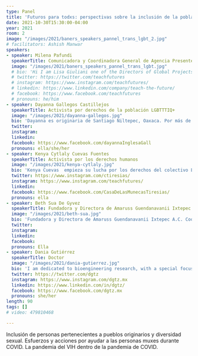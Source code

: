 ```yaml
---
type: Panel
title: 'Futuros para todxs: perspectivas sobre la inclusión de la población LGBTTTIQ+ desde las personas Trans y los pueblos indígenas'
date: 2021-10-30T15:30:00-04:00
year: 2021
room: 2
image: "/images/2021/baners_speakers_pannel_trans_lgbt_2.jpg"
# facilitators: Ashish Manwar
speakers:
- speaker: Milena Pafundi
  speakerTitle: Comunicadora y Coordinadora General de Agencia Presentes en México
  image: "/images/2021/baners_speakers_pannel_trans_lgbt.jpg"
  # bio: 'Hi I am Lisa Giuliani one of the Directors of Global Projects with Teach the Future. Beginning in April of 2021 my team and I were selected to partner with the School of International Futures to create an award for youth titled Next Generation of Foresight Practitioners - Young Voices (NGFP - YV).  We found that there was a need to recognize and celebrate the next generation of changemakers who are taking action and leading the way to create a more sustainable world.'
  # twitter: https://twitter.com/teachfutures
  # instagram: https://www.instagram.com/teachfutures/
  # linkedin: https://www.linkedin.com/company/teach-the-future/
  # facebook: https://www.facebook.com/teachfutures
  # pronouns: he/him
- speaker: Dayanna Gallegos Castillejos
  speakerTitle: Activista por derechos de la población LGBTTTIQ+
  image: "/images/2021/dayanna-gallegos.jpg"
  bio: 'Dayanna es originaria de Santiago Niltepec, Oaxaca. Por más de cinco años ha trabajado como activista en la defensa de los derechos humanos de población LGBTTTIQ+ en la región del istmo de Tehuantepec Oaxaca. Durante el 2017 fue directora de la División Municipal de Diversidad Sexual Santiago Niltepec, Oaxaca. Dayanna es parte de la comunidad muxe y a través de las redes de apoyo que ha creado impulsa proyectos de nivel internacional y nacional para el empoderamiento de personas trans; asesoría, atención y capacitación en la lucha contra el VIH así como acompañamiento en casos de discriminación y exclusión.'
  twitter: 
  instagram: 
  linkedin: 
  facebook: https://www.facebook.com/dayannaInglesaGall
  pronouns: ella/she/her
- speaker: Kenya Cytlaly Cuevas Fuentes
  speakerTitle: Activista por los derechos humanos
  image: "/images/2021/kenya-cytlaly.jpg"
  bio: 'Kenya Cuevas  empieza su lucha por los derechos del colectivo LGBTTT. En 2019 funda su Asociación Civil Casa de las Muñecas Tiresias, que busca brindarle apoyo a poblaciones de escasos recursos, personas privadas de la libertad, usuarixs de drogas, personas en situación de calle, personas que viven con VIH, trabajadorxs sexuales y a todoxs aquellxs que forman parte del colectivo LGBT+. Alega que una parte de ella siempre se identificará con cada uno de estos grupos. Después, en el 2020, inaugura el primer refugio para mujeres trans en México, que lleva el nombre de Paola Buenrostro, y con el que sigue apoyando a que las mujeres trans puedan llevar una vida digna y libre de violencia.'
  twitter: https://www.instagram.com/ctiresias/
  instagram: https://www.instagram.com/teachfutures/
  linkedin: 
  facebook: https://www.facebook.com/CasaDeLasMunecasTiresias/
  pronouns: ella
- speaker: Beth Sua De Gyvez
  speakerTitle: Fundadora y Directora de Amaruss Guendanavanii Ixtepec A.C.
  image: "/images/2021/beth-sua.jpg"
  bio: 'Fundadora y Directora de Amaruss Guendanavanii Ixtepec A.C. Coordinadora de Diversidad Sexual en el H. Ayuntamiento de Cd. Ixtepec Oaxaca. A través de su asociación civil, Beth Sua realiza las siguientes actividades: Trabajo de prevención en lucha frente al VIH e ITS, así como pruebas rapidas de VIH y Sifilis.Organización talleres y conferencias dirigidos a la prevención del VIH, Derechos Humanos, Identidad de Género, Comunicación entre otros. Gestión de actividades de prevención con diferentes grupos/poblaciones tales como: LGBTTTI+, Uniformados, Transportistas, adolescentes, Amas de Casa, PVV’S, HSH, Migrantes, etc. Creación de vinculos con otras organizaciones nacionales: Red Vihve Trans, colectivo Trans por la Libertad de Ser y Decidir, Coalicion Mexicana LGBTTTI+, Observatorio Nacional de Crimenes de Odio, red Preven LGBT Istmo, Fundacion Arcoiris.'
  twitter: 
  instagram: 
  linkedin: 
  facebook: 
  pronouns: Ella
- speaker: Dania Gutiérrez
  speakerTitle: Doctor
  image: "/images/2021/dania-gutierrez.jpg"
  bio: 'I am dedicated to bioengineering research, with a special focus in applications to neuroscience. Also, as a transgender woman, I am a committed activist for the causes of the LGBT+ community.'
  twitter: https://twitter.com/dgtz
  instagram: https://www.instagram.com/dgtz.mx
  linkedin: https://www.linkedin.com/in/dgtz/
  facebook: https://www.facebook.com/dgtz.mx
  pronouns: she/her
length: 90
tags: []
# video: 479810468

---
```


Inclusión de personas pertenecientes a pueblos originarios y diversidad sexual. Esfuerzos y acciones por ayudar a las personas muxes durante COVID. La pandemia del VIH dentro de la pandemia de COVID.